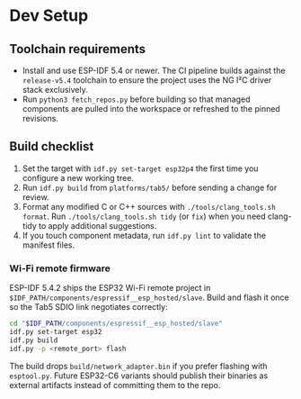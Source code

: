 # Dev Setup

## Toolchain requirements

- Install and use ESP-IDF 5.4 or newer. The CI pipeline builds against the
  `release-v5.4` toolchain to ensure the project uses the NG I²C driver stack
  exclusively.
- Run `python3 fetch_repos.py` before building so that managed components are
  pulled into the workspace or refreshed to the pinned revisions.

## Build checklist

1. Set the target with `idf.py set-target esp32p4` the first time you configure a
   new working tree.
2. Run `idf.py build` from `platforms/tab5/` before sending a change for review.
3. Format any modified C or C++ sources with `./tools/clang_tools.sh format`.
   Run `./tools/clang_tools.sh tidy` (or `fix`) when you need clang-tidy to
   apply additional suggestions.
4. If you touch component metadata, run `idf.py lint` to validate the manifest
   files.

### Wi-Fi remote firmware

ESP-IDF 5.4.2 ships the ESP32 Wi-Fi remote project in
`$IDF_PATH/components/espressif__esp_hosted/slave`. Build and flash it once so
the Tab5 SDIO link negotiates correctly:

```bash
cd "$IDF_PATH/components/espressif__esp_hosted/slave"
idf.py set-target esp32
idf.py build
idf.py -p <remote_port> flash
```

The build drops `build/network_adapter.bin` if you prefer flashing with
`esptool.py`. Future ESP32-C6 variants should publish their binaries as external
artifacts instead of committing them to the repo.
